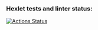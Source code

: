 ### Hexlet tests and linter status:
[![Actions Status](https://github.com/QichQide/frontend-project-44/workflows/hexlet-check/badge.svg)](https://github.com/QichQide/frontend-project-44/actions)